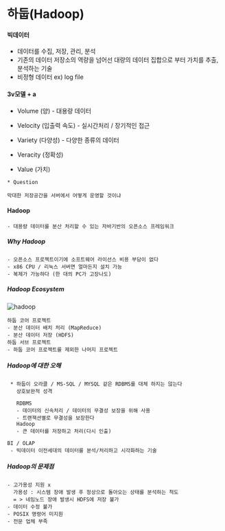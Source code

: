 # 하둡(Hadoop)

#### 빅데이터

- 데이터를 수집, 저장, 관리, 분석
- 기존의 데이터 저장소의 역량을 넘어선 대량의 데이터 집합으로 부터 가치를 추출, 분석하는 기술
- 비정형 데이터 ex) log file

#### 3v모델 + a

- Volume (양) - 대용량 데이터
- Velocity (입출력 속도) - 실시간처리 / 장기적인 접근
- Variety (다양성) - 다양한 종류의 데이터

- Veracity (정확성)
- Value (가치)



```
* Question

막대한 저장공간을 서버에서 어떻게 운영할 것이냐
```

#### Hadoop

```
- 대용량 데이터를 분산 처리할 수 있는 자바기반의 오픈소스 프레임워크
```

##### Why Hadoop

```
- 오픈소스 프로젝트이기에 소프트웨어 라이선스 비용 부담이 없다
- x86 CPU / 리눅스 서버면 얼마든지 설치 가능
- 복제가 가능하다 (한 대의 PC가 고장나도)
```

##### Hadoop Ecosystem

![hadoop](https://user-images.githubusercontent.com/49560745/62432979-78f2b100-b76d-11e9-9daa-04d4bbf2ee91.jpg)

```
하둡 코어 프로젝트
- 분산 데이터 배치 처리 (MapReduce)
- 분산 데이터 저장 (HDFS)
하둡 서브 프로젝트
- 하둡 코어 프로젝트를 제외한 나머지 프로젝트
```

##### Hadoop에 대한 오해

```
 * 하둡이 오라클 / MS-SQL / MYSQL 같은 RDBMS를 대체 하지는 않는다
   상호보완적 성격
   
   RDBMS 
   - 데이터의 신속처리 / 데이터의 무결성 보장을 위해 사용
   - 트랜잭션별로 무결성을 보장한다
   Hadoop
   - 큰 데이터를 저장하고 처리(다시 인출)
   
BI / OLAP
 - 빅데이터 이전세대의 데이터를 분석/처리하고 시각화하는 기술
```

##### Hadoop의 문제점

```
- 고가용성 지원 x
  가용성 : 시스템 장애 발생 후 정상으로 돌아오는 상태를 분석하는 척도
  = > 네임노드 장애 발생시 HDFS에 저장 불가
- 데이터 수정 불가
- POSIX 명령어 미지원
- 전문 업체 부족
```



